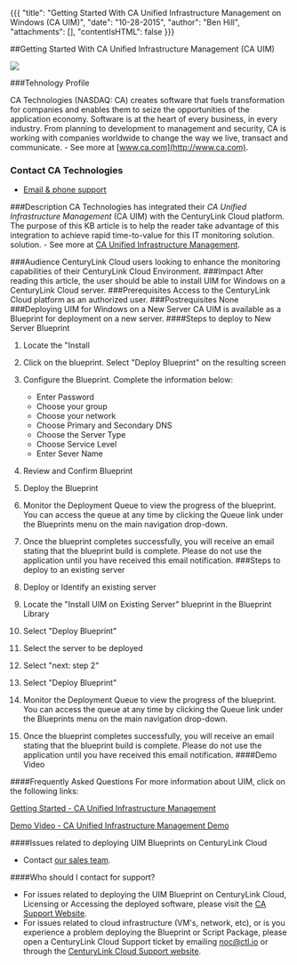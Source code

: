 {{{
  "title": "Getting Started With CA Unified Infrastructure Management on Windows (CA UIM)",
  "date": "10-28-2015",
  "author": "Ben Hill",
  "attachments": [],
  "contentIsHTML": false
}}}

##Getting Started With CA Unified Infrastructure Management (CA UIM)

![](http://www.infotechgroup.com/wp-content/uploads/2014/08/CA-Technologies-logo.png)

###Tehnology Profile 

CA Technologies (NASDAQ: CA) creates software that fuels transformation for companies and enables them to seize the opportunities of the application economy. Software is at the heart of every business, in every industry. From planning to development to management and security, CA is working with companies worldwide to change the way we live, transact and communicate. - See more at [www.ca.com](http://www.ca.com).

### Contact CA Technologies 
- [Email & phone support](https://www.ca.com/us/contact/call-me.aspx)

###Description
CA Technologies has integrated their _CA Unified Infrastructure Management_ (CA UIM) with the CenturyLink Cloud platform.  The purpose of this KB article is to help the reader take advantage of this integration to achieve rapid time-to-value for this IT monitoring solution. solution. - See more at [CA Unified Infrastructure Management](http://www.ca.com/us/opscenter/ca-unified-infrastructure-management.aspx?intcmp=searchresultclick&resultnum=1).

###Audience 
CenturyLink Cloud users looking to enhance the monitoring capabilities of their CenturyLink Cloud Environment.
###Impact 
After reading this article, the user should be able to install UIM for Windows on a CenturyLink Cloud server.
###Prerequisites 
Access to the CenturyLink Cloud platform as an authorized user.
###Postrequisites 
None
###Deploying UIM for Windows on a New Server
CA UIM is available as a Blueprint for deployment on a new server.
####Steps to deploy to New Server Blueprint 
  1. Locate the "Install 
  2. Click on the blueprint. Select "Deploy Blueprint" on the resulting screen
  3. Configure the Blueprint. Complete the information below:
	  - Enter Password 
	  - Choose your group 
	  - Choose your network 
	  - Choose Primary and Secondary DNS
	  - Choose the Server Type 
	  - Choose Service Level 
	  - Enter Sever Name
  4. Review and Confirm Blueprint 
  5. Deploy the Blueprint 
  6. Monitor the Deployment Queue to view the progress of the blueprint. You can access the queue at any time by clicking the Queue link under the Blueprints menu on the main navigation drop-down.
  7. Once the blueprint completes successfully, you will receive an email stating that the blueprint build is complete. Please do not use the application until you have received this email notification.
###Steps to deploy to an existing server 

  1. Deploy or Identify an existing server
  2. Locate the "Install UIM on Existing Server" blueprint in the Blueprint Library
  3. Select "Deploy Blueprint"
  4. Select the server to be deployed
  5. Select "next: step 2"
  6. Select "Deploy Blueprint"
  7. Monitor the Deployment Queue to view the progress of the blueprint. You can access the queue at any time by clicking the Queue link under the Blueprints menu on the main navigation drop-down.
  8. Once the blueprint completes successfully, you will receive an email stating that the blueprint build is complete. Please do not use the application until you have received this email notification.
####Demo Video 

####Frequently Asked Questions 
For more information about UIM, click on the following links:

[Getting Started - CA Unified Infrastructure Management](https://wiki.ca.com/display/UIM83/Getting+Started)

[Demo Video - CA Unified Infrastructure Management Demo](http://www.ca.com/us/opscenter/ca-unified-infrastructure-management.aspx)


####Issues related to deploying UIM Blueprints on CenturyLink Cloud 
- Contact [our sales team](mailto:sales@ca.com).

####Who should I contact for support?
- For issues related to deploying the UIM Blueprint on CenturyLink Cloud, Licensing or Accessing the deployed software, please visit the [CA Support Website](http://www.ca.com/us/support.aspx?intcmp=headernav).
- For issues related to cloud infrastructure (VM's, network, etc), or is you experience a problem deploying the Blueprint or Script Package, please open a CenturyLink Cloud Support ticket by emailing [noc@ctl.io](mailto:noc@ctl.io) or through the [CenturyLink Cloud Support website](https://support.ctl.io/hc/en-us/requests/new).